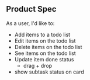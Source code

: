 # <APP NAME>

## Product Spec
As a user, I'd like to:
- Add items to a todo list
- Edit items on the todo list
- Delete items on the todo list
- See items on the todo list
- Update item done status
  - drag + drop
- show subtask status on card
